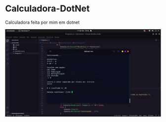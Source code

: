 # Calculadora-DotNet
Calculadora feita por mim em dotnet

<img src="printDaCalculadora.png" alt="print da calculadora"/>
